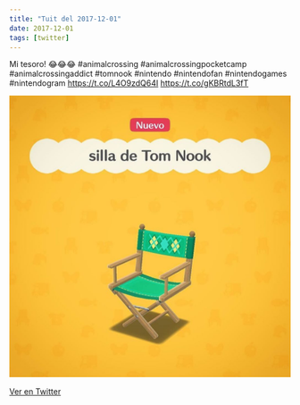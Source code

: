 ```yaml
---
title: "Tuit del 2017-12-01"
date: 2017-12-01
tags: [twitter]
---
```


Mi tesoro! 😂😂😂 #animalcrossing #animalcrossingpocketcamp #animalcrossingaddict #tomnook #nintendo #nintendofan #nintendogames #nintendogram https://t.co/L4O9zdQ64I https://t.co/gKBRtdL3fT

![Imagen](/assets/images/936684787204608002-DP_F2VKX0AAUKsk.jpg)

[Ver en Twitter](https://twitter.com/i/web/status/936684787204608002)

